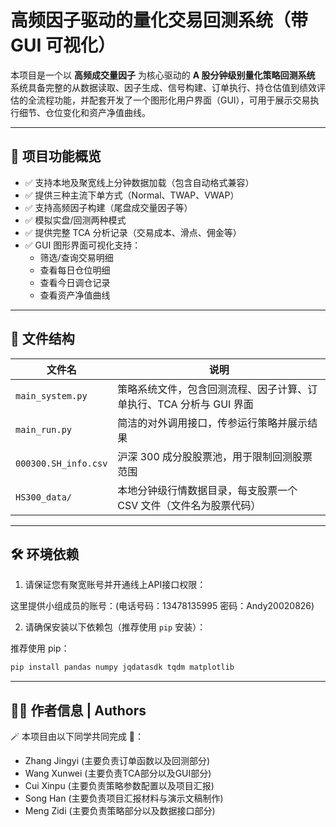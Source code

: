# 高频因子驱动的量化交易回测系统（带 GUI 可视化）

本项目是一个以 **高频成交量因子** 为核心驱动的 **A 股分钟级别量化策略回测系统**
系统具备完整的从数据读取、因子生成、信号构建、订单执行、持仓估值到绩效评估的全流程功能，并配套开发了一个图形化用户界面（GUI），可用于展示交易执行细节、仓位变化和资产净值曲线。

--------------------------------------------------------------------------------------------------------------
## 🚀 项目功能概览

- ✅ 支持本地及聚宽线上分钟数据加载（包含自动格式兼容）
- ✅ 提供三种主流下单方式（Normal、TWAP、VWAP）
- ✅ 支持高频因子构建（尾盘成交量因子等）
- ✅ 模拟实盘/回测两种模式
- ✅ 提供完整 TCA 分析记录（交易成本、滑点、佣金等）
- ✅ GUI 图形界面可视化支持：
  - 筛选/查询交易明细
  - 查看每日仓位明细
  - 查看今日调仓记录
  - 查看资产净值曲线

--------------------------------------------------------------------------------------------------------------
## 📁 文件结构

| 文件名              | 说明                                                                 |
|---------------------|----------------------------------------------------------------------|
| `main_system.py`    | 策略系统文件，包含回测流程、因子计算、订单执行、TCA 分析与 GUI 界面 |
| `main_run.py`       | 简洁的对外调用接口，传参运行策略并展示结果                           |
| `000300.SH_info.csv`| 沪深 300 成分股股票池，用于限制回测股票范围                          |
| `HS300_data/`       | 本地分钟级行情数据目录，每支股票一个 CSV 文件（文件名为股票代码）   |

--------------------------------------------------------------------------------------------------------------
## 🛠️ 环境依赖

1. 请保证您有聚宽账号并开通线上API接口权限：

这里提供小组成员的账号：(电话号码：13478135995  密码：Andy20020826)

2. 请确保安装以下依赖包（推荐使用 `pip` 安装）：

推荐使用 pip：
```bash
pip install pandas numpy jqdatasdk tqdm matplotlib
```
--------------------------------------------------------------------------------------------------------------
## 👩‍💻 作者信息 | Authors

🪄 本项目由以下同学共同完成 🎉：

- Zhang Jingyi  (主要负责订单函数以及回测部分)
- Wang Xunwei   (主要负责TCA部分以及GUI部分)
- Cui Xinpu     (主要负责策略参数配置以及项目汇报)
- Song Han      (主要负责项目汇报材料与演示文稿制作)
- Meng Zidi     (主要负责策略部分以及数据接口部分)